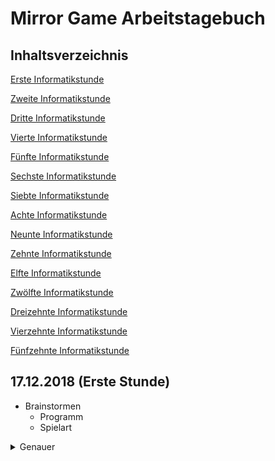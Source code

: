 # Mirror Game Arbeitstagebuch

## Inhaltsverzeichnis <a name="Inhaltsverzeichnis"></a>

[Erste Informatikstunde](#eins)

[Zweite Informatikstunde](#zwei)

[Dritte Informatikstunde](#drei)

[Vierte Informatikstunde](#vier)

[Fünfte Informatikstunde](#fünf)

[Sechste Informatikstunde](#sechs)

[Siebte Informatikstunde](#sieben)

[Achte Informatikstunde](#acht)

[Neunte Informatikstunde](#neun)

[Zehnte Informatikstunde](#zehn)

[Elfte Informatikstunde](#elf)

[Zwölfte Informatikstunde](#zwölf)

[Dreizehnte Informatikstunde](#dreizehn)

[Vierzehnte Informatikstunde](#vierzehn)

[Fünfzehnte Informatikstunde](#fünfzehn)



## 17.12.2018 (Erste Stunde) <a name="eins"></a> 

*   Brainstormen
    - Programm
    - Spielart

<details>
  <summary>Genauer</summary> 
Da dies die erste Stunde war, haben wir grundsätzlich überlegt welche Möglichkeiten wir für unser neues Projekt nutzen wollen. 
Greenfoot und Applab fielen allerdings raus, da wir uns im letzten Halbjahr intensiv in Snap reingearbeitet hatten, somit die
Grundfunktionen bereits gut beherrschten und ein anspruchvolleres Projekt in Angriff nehmen wollten. Dies wäre mit uns unbekannten Programmen nicht ohne sehr großen Zeitaufwand möglich gewesen.
Weitergehend haben wir gebrainstormed, ob wir ein weiteres Spiel, etwas nützliches oder doch etwas komplett anderes programmieren wollten. Überlegungen waren zum Beispiel Tetris, "Wer wird Millionär" oder 4 Bilder- 1 Wort nach zu programmieren, ein Storygame oder eine Art Spiegelspiel zu gestalten.
     <hr>
  


## 18.12.2018 (Zweite Stunde) <a name="zwei"></a> 

*   Entscheidung für "Spiegelspiel" geroffen
*   Angefangen Hintergründe etc. zu gestalten
    
<details>
  <summary>Genauer</summary> 
Nach einigen Überlegungen haben wir uns schließlich für das Spiegelspiel entschieden. Das grobe Konzept funktioniert wie folgt:
Zuerst wird ein Objekt aus einem "Sender" geschossen.
Dies soll im Endeffekt einen Empfänger erreichen. In der Zwischenzeit müssen Spiegel so eingestellt werden, dass das Objekt an ihnen im korrekten Winkel abprallt und Hindernisse und ähnliches umgeht.

Daraufhin haben wir begonnen diese Idee in Snap zu verwirklichen. Angefangen mit dem Aussehen des Startbildschirms und der Levelauswahl, haben wir die Hintergründe in paint.net designt.


<details>
  <summary>Screenshot</summary>
  
![start2](https://user-images.githubusercontent.com/42579285/51544472-4c75e800-1e60-11e9-8329-fc8c23fafac6.png)
 <hr>
 

## 08.01.2019 (Dritte Stunde) <a name="drei"></a> 

<details>
  <summary>Genauer</summary> 

Nachdem wir vor den Ferien schon mit den Hintergründen begonnen haben, setzen wir dies nun fort und erstellen zudem acht weitere Buttons, welche zu den jeweiligen Level führen werden. Zu jedem dieser Buttons wurde ein Sprite mit passendem Costume angelegt. Diese haben wir im vorhinein mit Hilfe von paint.net gestaltet.
    
 <details>
  <summary>Screenshot</summary>    
![level 1 buis 8](https://user-images.githubusercontent.com/42579285/51106502-40e54a00-17ec-11e9-9229-18d016eaae20.png)

   <details>
  <summary>Screenshot</summary> 
Darüber hinaus haben wir begonnen die Levelauswahl funktionstüchtig zu machen.

     
![viel](https://user-images.githubusercontent.com/42579285/51544607-9a8aeb80-1e60-11e9-911f-b937c08e41e8.png)

<hr>

## 14.01.2019 (Vierte Stunde) <a name="vier"></a> 

*   GitHub Seite 
*   Sprites angelegt
*   Costumes suchen
<details>
  <summary>Genauer</summary>
Anfangs haben wir unsere GitHub Seite auf den neusten Stand gebracht und mit Screenshots vervollständigt.
Weitergehend haben wir Sprites für die einzelnen Spiegel, Hindernisse, den Empfänder und den Sender angelegt und teilweise mit passenden Costumes ausgestattet. Hierbei haben wir versucht das erste Level im Stil einer Märchenwelt zu gestalten. Der Sender wird dabei durch einen Kobold und der Empfänger durch einen Kessel dargestellt. 

![sprites](https://user-images.githubusercontent.com/42579285/51106928-95d59000-17ed-11e9-8f96-b247adaba403.png)

## 15.01.2019 (Fünfte Stunde) <a name="fünf"></a> 

Diese Stunde haben wir begonnen die verschiedenen Level Inhalte mit Hilfe von paint.net visuell darzustellen. Wie auf den Screenshots zu sehen ist, haben wir auf Details vorerst verzichtet und uns auf den groben Aufbau konzentriert. 
Im eigentlichen Spiel sollen die Level später als unterschiedliche Themenwelten gestalltet werden. Trotzdem haben wir es für sinnvoll erachtet diese vorerst zu vernachlässigen, der Übersicht zur Liebe.
![skizze level 1](https://user-images.githubusercontent.com/42579285/51190316-44f39380-18e2-11e9-86fd-1ed3a70ea56b.png)
![skizze level 2](https://user-images.githubusercontent.com/42579285/51190319-46bd5700-18e2-11e9-8107-b53f0f3c6b31.png)
![sikzze level 3](https://user-images.githubusercontent.com/42579285/51190313-42913980-18e2-11e9-8c16-2893cf05c289.png)

## 21.01.2019 (Sechste Stunde) <a name="sechs"></a> 

<details>
  <summary>Genauer</summary> 
Unsere Arbeit aus der letzten Stunde haben wir heute fortgeführt und die restlichen vier Level mit einem groben Aufbau versehen.
Dabei war unser Ziel die Level möglichst mit einem steigenden Schwierigkeitsgrad zu versehen und damit eine größere Herausforderung für den Spieler  zu schaffen.
Wir haben bisher nur sieben Level gestaltet, da wir uns das achte Level künstlerisch offen gelassen haben. Dieses sollte bestmöglichst den größten Schwierigkeitsgrad haben, um eine echte Herausforderung zu schaffen. Teda hat zudem vermerkt, dass es witzig wäre, das achte Level "unmöglich" zu machen. Diese Entscheidung halten wir uns allerdings bis kurz vor dem Ende offen.
</details>

<details>
  <summary>Skizzen</summary> 
![skizzelevel4](https://user-images.githubusercontent.com/42579285/51467354-a8f7db00-1d6c-11e9-9655-829da6ee67b6.png)
![skizze5 scnon](https://user-images.githubusercontent.com/42579285/51544787-eb9adf80-1e60-11e9-98f8-5e2d265c6044.png)
![skizzelevel6](https://user-images.githubusercontent.com/42579285/51467362-ac8b6200-1d6c-11e9-819c-4816f76e4c4d.png)
![skizzelevel7](https://user-images.githubusercontent.com/42579285/51467366-af865280-1d6c-11e9-9b78-ad951f0c8afd.png)
</details>
## 22.01.2019 (Siebte Stunde) <a name="sieben"></a> 

Leo hat zu Hause angefangen sich mit den Bewegungsabläufen des "Lasers" und dem manuellen Drehen des Spiegels zu beschäftigen und dabei verschiedene mögliche Versionen ausprobiert. Dabei scheinen vor allem die für uns noch unbekannten Funktionen Pen, sowie List eine entscheidene Rolle im weiteren Verlauf dieses Projektes zu spielen.   


## 29.01.2019 (Achte Stunde) <a name="acht"></a> 

Diese Stunde haben wir auf Leos Vorarbeit aufgebaut und uns hauptsächlich mit dem Laser beschäftigt.
Hierbei haben wir die uns bis dato unbekannte Funktion des Pens zu Nutzen gemacht. Damit der Laser Strahl nicht durchgängig sichtbar ist, hatten wir die Idee einen weißen Strahl, der den farbigen Strahl gewissermaßen ausradiert, in dem er ihm mit kurzem Abstand folgt.
Anstatt einen weiteren Laser Sprite anzulegen arbeiteten wir erneut mit der Funktion des Klonens.
Darauf hin haben wir uns damit beschäftigt, wie es möglich ist, dass der Strahl "verschwindet" sobald er ein Hindernis oder den Rand des Spielfeldes berührt. Sobald ein Spiegel berührt wird, soll der Strahl nach dem Grundsatz "Einfallswinkel=Ausfallswinkel" von diesem Spiegel reflktiert werden. Bei Berührung des Empfängers sind wir uns noch nicht sicher, ob wir direkt das nächste Level einleiten wollen oder den Spieler zuerst zurück zur Levelauswahl zu leiten.

## 04.02.2019 (Neunte Stunde) <a name="neun"></a> 

Nach Überlegungen haben wir uns darauf geeinigt, den Spieler nach jedem erfolgreich absolvierten Level zurück zur Levelauswahl zu schicken, hauptsächlich um das "Snapsystem" nicht zu überlasten. Dies war bereits bei unserem letzten Projekt ein Problem, desshalb wollen wir bei dem jetzigen, deutlich größeren kein zusätzliches Risiko eingehen.
Zuhause hat Teda begonnen an der Projektseite zu schreiben.


## 12.02.2019 (Zehnte Stunde) <a name="zehn"></a> 

Diese Doppelstunde haben wir dazu genutzt den Empfänger funktiontüchtig zu machen. Hierzu haben wir mit Variablen gearbeitet, damit der Empfänger je nach Level an der gewünschten Position auftaucht. Den Rest der Stunde haben wir unsere Githhub Seite auf den neusten Stand gebracht und einen Plan für außerhalb der Schule und die nächsten Stunden entwickelt. Dieser beinhaltet das vollenden des ersten Levels und die darauf folgende Weiterleitung zu der Levelauswahl.

## 19.02.2019 (Elfte Stunde) <a name="elf"></a> 

Angefangen haben wir diese Stunde damit ein wenig "aufzuräumen" und unsere Scripts anschaulicher zu gestalten.
Dafür haben wir die Funktion "make a block" erstmals benutzt um die sehr großen Blöcke, welche nur aus einfachen Control Befehlen bestanden, zusammenzufassen.

![blocks](https://user-images.githubusercontent.com/42579285/53021549-bf6f8000-3459-11e9-8a46-2b1b73ad2992.png) ![level 1ausgeklappt](https://user-images.githubusercontent.com/42579285/53421956-db859b00-39de-11e9-8835-48f4b0d7650b.png)


Nun sieht unsere Stage Script Steite nicht mehr so unordentlich aus, sondern ist viel besser zu verstehen und zugleich nicht so verwirrend:

![stage](https://user-images.githubusercontent.com/42579285/53021572-c9917e80-3459-11e9-931e-bd041e30f349.png)

Danach haben wir uns damit beschäftigt unsere Levelskizzen langsam aufs wirkliche Spiel zu übertragen.
Unser Problem besteht momentan noch dadrin, dass die Spiegel sich nicht getrennt voneinander bewegen lassen, da wir sie als Klone voneinander angelegt haben. Sollten wir für dieses Problem keine Lösung mehr finden, müssen wir die Spiegel doch als drei verschiedene Sprites anlegen, was wir aus ästhetischen Gründen eigentlich vermeiden wollten. Abgesehen davon sind nun die ersten drei Level funktionstüchtig. Allerdings noch mit einem sehr einfachen Design. Diesem wollen wir uns erst widmen, wenn alles andere einwandfrei funktioniert.  


## 25.02.2019 (Zwölfte Stunde) <a name="zwölf"></a> 

Der Anfang dieser Stunde wurde für organisatorische Absprechen genutzt, bezüglich des Abgabetermins für dieses Projekt.
Heute haben wir uns mit dem Problem beschäftigt, dass der weiße Laserstrahl, der dem Hauptstrahl folgt auf dem Background der Levelauswahl sichtbar bleibt, sobald sich der Spieler dazu entscheidet das Spiel zu beenden, nachdem der Laserstrahl gegen einen Rand gekommen ist. Auf den Hinweis von Herrn Buhl hin haben wir begonnen Lösungswege auszutesten, die entweder den weißen Strahl auslöschen sobald der rote Strahl die Wand berührt, oder den weißen Strahl nur auf der Levelauswahl mit farbigen Hintergrund "hided".

## 26.02.2019 (Dreizehnte Stunde) <a name="dreizehn"></a> 

Angefangen haben wir diese Stunde mit dem Hinzufügen eines Menu-Knopfs, welcher einen innerhalb eines Levels durch das Anklicken wieder zurück zum Menu bringt. Dadurch müssen wir auch nicht mehr so häufig die grüne Fahne benutzen, welche am Anfang noch sehr häufig zum Einsatz gekommen ist. Außerdem haben wir uns mit dem Problem aus der letzten Stunde erneut auseinandergesetzt. Dabei sind wir leider noch nicht zu einem zufriedenstellenden Zustand gekommen. Diesem Problem werden wir trotzdem weiter nachgehen und versuchen es schlussendlich zu lösen.

Des Weiteren haben wir an unserem Arbeitstagebuch gearbeitet und uns dabei am hervorragenden Tagebuch von Tom Strobeck und Felix Herrmann inspiriert, welches neben einem Inhaltsverzeichnis auch noch eine To-Do-Liste und eine Ausklapp Funktion, welche durch das Anklicken genauere Informationen über die jeweilige Stunden bietet. Dies hat uns sehr angetan und werden dies nun auch in unseren Stundenblog integrieren.

## 04.03.2019 (Vierzehnte Stunde) <a name="vierzehn"></a> 
Mal schaun
<details>
  <summary>Genauer</summary>
Leo hat zuhause einen unserer gravierensten Fehler lösen können. Bislang bestand immer das Problem, dass sich nur einer der Spiegel frei bewegen lassen konnte, da die Spiegel Klone von einander waren. Die Grundidee war von anfang an korrekt, doch hat eine falsche Variable dazu geführt, dass das Endergebnis nicht funktionstüchtig war.
Diese falsche Variable wurde gefunden und ausgetauscht. Nun lassen sich alle Spiegel unabhängig voneinander vom Spieler bewegen.
Weitergehend haben wir in der Stunde einen neuen Sprite angelegt, um dem Spieler Zugang zu einer kurzen Spielanleitung zu ermöglichen. Diese muss noch geschrieben und mit Hilfe von Paint gestaltet werden. 
 </details>

## 25.02.2019 (Fünfzehnte Stunde) <a name="fünfzehn"></a> 




#### [Zum Anfang](#Inhaltsverzeichnis)

#### [Zur Projektseite](https://github.com/LeoandTeda/-/blob/master/README.md)

